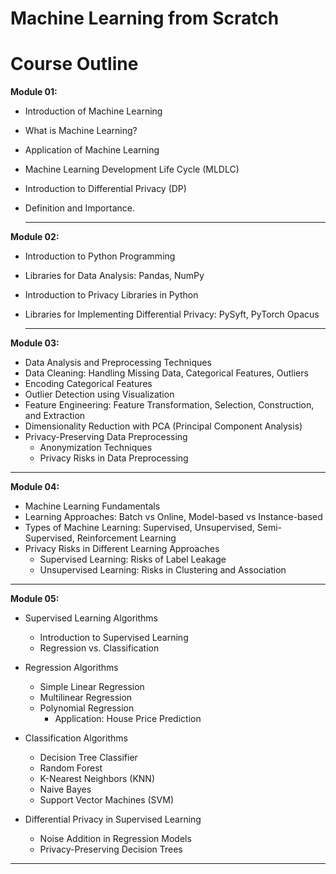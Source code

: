 # Machine Learning from Scratch

# Course Outline

**Module 01:**
- Introduction of Machine Learning
- What is Machine Learning?
- Application of Machine Learning
- Machine Learning Development Life Cycle (MLDLC)
- Introduction to Differential Privacy (DP)
- Definition and Importance.

  ---

**Module 02:**

- Introduction to Python Programming
- Libraries for Data Analysis: Pandas, NumPy
- Introduction to Privacy Libraries in Python
- Libraries for Implementing Differential Privacy: PySyft, PyTorch Opacus

  ---

**Module 03:**

- Data Analysis and Preprocessing Techniques
- Data Cleaning: Handling Missing Data, Categorical Features, Outliers
- Encoding Categorical Features
- Outlier Detection using Visualization
- Feature Engineering: Feature Transformation, Selection, Construction, and Extraction
- Dimensionality Reduction with PCA (Principal Component Analysis)
- Privacy-Preserving Data Preprocessing
    - Anonymization Techniques
   - Privacy Risks in Data Preprocessing
 
---

**Module 04:**

- Machine Learning Fundamentals
- Learning Approaches: Batch vs Online, Model-based vs Instance-based
- Types of Machine Learning: Supervised, Unsupervised, Semi-Supervised, Reinforcement Learning
- Privacy Risks in Different Learning Approaches
    - Supervised Learning: Risks of Label Leakage
    - Unsupervised Learning: Risks in Clustering and Association

---

**Module 05:**

- Supervised Learning Algorithms
     - Introduction to Supervised Learning  
     - Regression vs. Classification  

- Regression Algorithms
    - Simple Linear Regression  
    - Multilinear Regression  
    - Polynomial Regression  
       - Application: House Price Prediction  

- Classification Algorithms
    - Decision Tree Classifier  
    - Random Forest  
    - K-Nearest Neighbors (KNN)  
    - Naive Bayes  
    - Support Vector Machines (SVM)  

- Differential Privacy in Supervised Learning
     - Noise Addition in Regression Models  
     - Privacy-Preserving Decision Trees
 
---





















